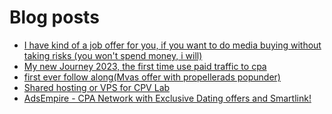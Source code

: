 # Blog posts
<!-- BLOG-POST-LIST:START -->
- [I have kind of a job offer for you, if you want to do media buying without taking risks &lpar;you won&#39;t spend money, i will&rpar;](https://afflift.com/f/threads/i-have-kind-of-a-job-offer-for-you-if-you-want-to-do-media-buying-without-taking-risks-you-wont-spend-money-i-will.10255/)
- [My new Journey 2023, the first time use paid traffic to cpa](https://afflift.com/f/threads/my-new-journey-2023-the-first-time-use-paid-traffic-to-cpa.10217/)
- [first ever follow along&lpar;Mvas offer with propellerads popunder&rpar;](https://afflift.com/f/threads/first-ever-follow-along-mvas-offer-with-propellerads-popunder.10205/)
- [Shared hosting or VPS for CPV Lab](https://afflift.com/f/threads/shared-hosting-or-vps-for-cpv-lab.10238/)
- [AdsEmpire - CPA Network with Exclusive Dating offers and Smartlink!](https://afflift.com/f/threads/adsempire-cpa-network-with-exclusive-dating-offers-and-smartlink.6820/)
<!-- BLOG-POST-LIST:END -->
